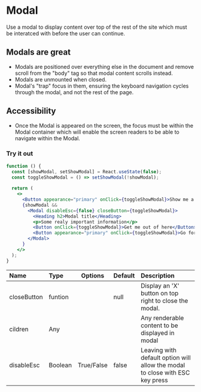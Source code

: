 # Modal

Use a modal to display content over top of the rest of the site which must be interatced with before the user can continue.

## Modals are great

* Modals are positioned over everything else in the document and remove scroll from the "body" tag so that modal content scrolls instead.
* Modals are unmounted when closed.
* Modal's "trap" focus in them, ensuring the keyboard navigation cycles through the modal, and not the rest of the page.

## Accessibility
* Once the Modal is appeared on the screen, the focus must be within the Modal container which will enable the screen readers to be able to navigate within the Modal.


### Try it out

```.jsx
function () {
  const [showModal, setShowModal] = React.useState(false);
  const toggleShowModal = () => setShowModal(!showModal);
  
  return (
    <>
      <Button appearance="primary" onClick={toggleShowModal}>Show me a modal</Button>
      {showModal &&
        <Modal disableEsc={false} closeButton={toggleShowModal}>
          <Heading h2>Modal title</Heading>
          <p>Some realy important information</p>
          <Button onClick={toggleShowModal}>Get me out of here</Button>
          <Button appearance="primary" onClick={toggleShowModal}>Go for it 😃</Button>
        </Modal>
      }
    </>
  );
}
```

| Name | Type | Options | Default | Description |
| :- | :- | :-: | :- | :- |
| closeButton | funtion | | null | Display an 'X' button on top right to close the modal. |
| cildren | Any |  |  | Any renderable content to be displayed in modal |
| disableEsc | Boolean | True/False | false | Leaving with default option will allow the modal to close with ESC key press |
